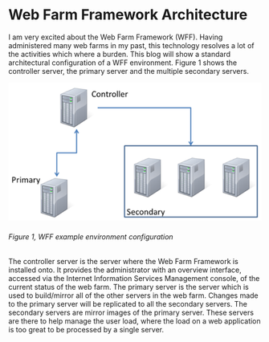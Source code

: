 # Web Farm Framework Architecture

I am very excited about the Web Farm Framework (WFF).  Having administered many web farms in my past, this technology resolves a lot of the activities which where a burden.  This blog will show a standard architectural configuration of a WFF environment.  Figure 1 shows the controller server, the primary server and the multiple secondary servers.

![WFF example environment configuration][FIGURE1]
###### Figure 1, WFF example environment configuration

The controller server is the server where the Web Farm Framework is installed onto.  It provides the administrator with an overview interface, accessed via the Internet Information Services Management console, of the current status of the web farm. The primary server is the server which is used to build/mirror all of the other servers in the web farm.  Changes made to the primary server will be replicated to all the secondary servers.
The secondary servers are mirror images of the primary server.  These servers are there to help manage the user load, where the load on a web application is too great to be processed by a single server.

[FIGURE1]: ../images/2012/msdn-0054.png "Figure 1, WFF example environment configuration"
